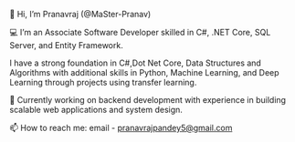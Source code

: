 👋 Hi, I’m Pranavraj (@MaSter-Pranav)

💻 I’m an Associate Software Developer skilled in C#, .NET Core, SQL Server, and Entity Framework. 

I have a strong foundation in C#,Dot Net Core, Data Structures and Algorithms with additional skills in Python, Machine Learning, and Deep Learning through projects using transfer learning.

🚀 Currently working on backend development with experience in building scalable web applications and system design.

📫 How to reach me: email - pranavrajpandey5@gmail.com

<!---
MaSter-Pranav/MaSter-Pranav is a ✨ special ✨ repository because its `README.md` (this file) appears on your GitHub profile.
You can click the Preview link to take a look at your changes.
--->
